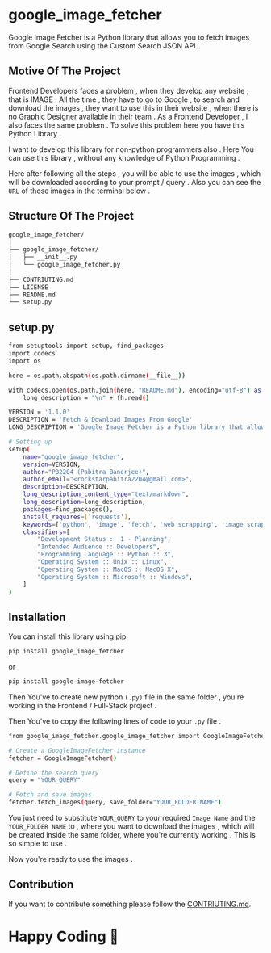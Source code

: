 # google_image_fetcher

Google Image Fetcher is a Python library that allows you to fetch images from Google Search using the Custom Search JSON API.

## Motive Of The Project

Frontend Developers faces a problem , when they develop any website , that is IMAGE . All the time , they have to go to Google , to search and download the images , they want to use this in their website , when there is no Graphic Designer available in their team . As a Frontend Developer , I also faces the same problem . To solve this problem here you have this Python Library .

I want to develop this library for non-python programmers also . Here You can use this library , without any knowledge of Python Programming .

Here after following all the steps , you will be able to use the images , which will be downloaded according to your prompt / query . Also you can see the `URL` of those images in the terminal below .
## Structure Of The Project

```bash
google_image_fetcher/
│
├── google_image_fetcher/
│   ├── __init__.py
│   └── google_image_fetcher.py
│
├── CONTRIUTING.md
├── LICENSE
├── README.md
└── setup.py
```

## setup.py

```bash
from setuptools import setup, find_packages
import codecs
import os

here = os.path.abspath(os.path.dirname(__file__))

with codecs.open(os.path.join(here, "README.md"), encoding="utf-8") as fh:
    long_description = "\n" + fh.read()

VERSION = '1.1.0'
DESCRIPTION = 'Fetch & Download Images From Google'
LONG_DESCRIPTION = 'Google Image Fetcher is a Python library that allows you to fetch images from Google Search using the Custom Search JSON API.'

# Setting up
setup(
    name="google_image_fetcher",
    version=VERSION,
    author="PB2204 (Pabitra Banerjee)",
    author_email="<rockstarpabitra2204@gmail.com>",
    description=DESCRIPTION,
    long_description_content_type="text/markdown",
    long_description=long_description,
    packages=find_packages(),
    install_requires=['requests'],
    keywords=['python', 'image', 'fetch', 'web scrapping', 'image scrapping'],
    classifiers=[
        "Development Status :: 1 - Planning",
        "Intended Audience :: Developers",
        "Programming Language :: Python :: 3",
        "Operating System :: Unix :: Linux",
        "Operating System :: MacOS :: MacOS X",
        "Operating System :: Microsoft :: Windows",
    ]
)
```

## Installation

You can install this library using pip:

```bash
pip install google_image_fetcher
```
or
```bash
pip install google-image-fetcher
```

Then You've to create new python `(.py)` file in the same folder , you're working in the Frontend / Full-Stack project .

Then You've to copy the following lines of code to your `.py` file .

```bash
from google_image_fetcher.google_image_fetcher import GoogleImageFetcher

# Create a GoogleImageFetcher instance
fetcher = GoogleImageFetcher()

# Define the search query
query = "YOUR_QUERY"

# Fetch and save images
fetcher.fetch_images(query, save_folder="YOUR_FOLDER NAME")
```

You just need to substitute `YOUR_QUERY` to your required `Image Name` and the `YOUR_FOLDER NAME` to , where you want to download the images , which will be created inside the same folder, where you're currently working . This is so simple to use .

Now you're ready to use the images .

## Contribution

If you want to contribute something please follow the [CONTRIUTING.md](https://github.com/PB2204/google_image_fetcher/blob/main/CONTRIBUTING.md).

# Happy Coding 🚀

